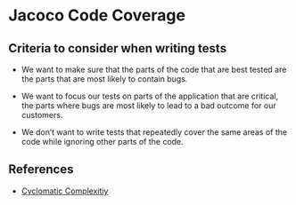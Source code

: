 # Jacoco Code Coverage

## Criteria to consider when writing tests
- We want to make sure that the parts of the code that are best tested
 are the parts that are most likely to contain bugs.

- We want to focus our tests on parts of the application that are critical,
the parts where bugs are most likely to lead to a bad outcome for our customers.

- We don’t want to write tests that repeatedly cover the same areas of the code
while ignoring other parts of the code.


## References
- [Cyclomatic Complexitiy](https://www.theserverside.com/feature/How-to-calculate-McCabe-cyclomatic-complexity-in-Java)